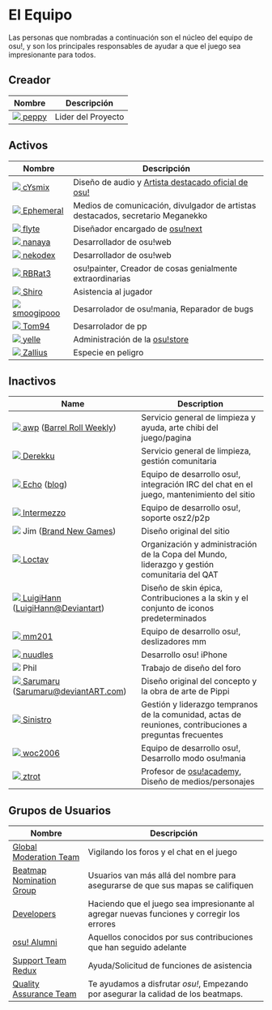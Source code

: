 El Equipo
========

Las personas que nombradas a continuación son el núcleo del equipo de osu!, y son los principales responsables de ayudar a que el juego sea impresionante para todos.

Creador
-------

| Nombre | Descripción |
| ---- | ----------- |
| [![][flag_AU] peppy](https://osu.ppy.sh/u/2) | Lider del Proyecto |

Activos
------

| Nombre | Descripción |
| ---- | ----------- |
| [![][flag_NO] cYsmix](https://osu.ppy.sh/u/272870) | Diseño de audio y [Artista destacado oficial de osu!](https://osu.ppy.sh/beatmaps/artists/2) |
| [![][flag_AU] Ephemeral](https://osu.ppy.sh/u/102335) | Medios de comunicación, divulgador de artistas destacados, secretario Meganekko |
| [![][flag_JP] flyte](https://osu.ppy.sh/u/3103765) | Diseñador encargado de [osu!next](https://next.ppy.sh/) |
| [![][flag_JP] nanaya](https://osu.ppy.sh/u/2387883) | Desarrollador de osu!web |
| [![][flag_AU] nekodex](https://osu.ppy.sh/u/102) | Desarrollador de osu!web |
| [![][flag_US] RBRat3](https://osu.ppy.sh/u/307202) | osu!painter, Creador de cosas genialmente extraordinarias |
| [![][flag_FR] Shiro](https://osu.ppy.sh/u/113005) | Asistencia al jugador |
| [![][flag_AU] smoogipooo](https://osu.ppy.sh/u/1040328) | Desarrolador de osu!mania, Reparador de bugs |
| [![][flag_DE] Tom94](https://osu.ppy.sh/u/1857058) | Desarrolador de pp |
| [![][flag_JP] yelle](https://osu.ppy.sh/u/4916903) | Administración de la [osu!store](https://osu.ppy.sh/store/listing) |
| [![][flag_AU] Zallius](https://osu.ppy.sh/u/55) | Especie en peligro |

Inactivos
--------

| Name | Description |
| ---- | ----------- |
| [![][flag_US] awp](https://osu.ppy.sh/u/2650) ([Barrel Roll Weekly](http://brw.twinkfish.com/)) | Servicio general de limpieza y ayuda, arte chibi del juego/pagina |
| [![][flag_US] Derekku](https://osu.ppy.sh/u/91341) | Servicio general de limpieza, gestión comunitaria |
| [![][flag_NZ] Echo](https://osu.ppy.sh/u/431) ([blog](http://blog.echo.sh/)) | Equipo de desarrollo osu!, integración IRC del chat en el juego, mantenimiento del sitio |
| [![][flag_NL] Intermezzo](https://osu.ppy.sh/u/136842) |Equipo de desarrollo osu!, soporte osz2/p2p  |
| ![][flag_US] Jim ([Brand New Games](http://www.bravegamer.com/)) |  Diseño original del sitio |
| [![][flag_DE] Loctav](https://osu.ppy.sh/u/71366) | Organización y administración de la Copa del Mundo, liderazgo y gestión comunitaria del QAT|
| [![][flag_US] LuigiHann](https://osu.ppy.sh/u/1079) ([LuigiHann@Deviantart](https://luigihann.deviantart.com/)) | Diseño de skin épica, Contribuciones a la skin y el conjunto de iconos predeterminados |
| [![][flag_US] mm201](https://osu.ppy.sh/u/30655) |Equipo de desarrollo osu!, deslizadores mm |
| [![][flag_US] nuudles](https://osu.ppy.sh/u/21312) | Desarrollo osu! iPhone  |
| ![][flag_US] Phil | Trabajo de diseño del foro |
| [![][flag_US] Sarumaru](https://osu.ppy.sh/u/9427)  ([Sarumaru@deviantART.com](https://sarumaru.deviantart.com/)) | Diseño original del concepto y la obra de arte de Pippi |
| [![][flag_GR] Sinistro](https://osu.ppy.sh/u/5530) | Gestión y liderazgo tempranos de la comunidad, actas de reuniones, contribuciones a preguntas frecuentes |
| [![][flag_CN] woc2006](https://osu.ppy.sh/u/1105845) | Equipo de desarrollo osu!, Desarrollo modo osu!mania |
| [![][flag_US] ztrot](https://osu.ppy.sh/u/6347) | Profesor de [osu!academy](/wiki/Announcements/osu!academy), Diseño de medios/personajes |

Grupos de Usuarios
----------------------

| Nombre | Descripción |
| ---- | ----------- |
| [Global Moderation Team](/wiki/People/Global_Moderation_Team) | Vigilando los foros y el chat en el juego |
| [Beatmap Nomination Group](/wiki/People/Beatmap_Nomination_Group) | Usuarios van más allá del nombre para asegurarse de que sus mapas se califiquen |
| [Developers](https://osu.ppy.sh/g/11) | Haciendo que el juego sea impresionante al agregar nuevas funciones y corregir los errores |
| [osu! Alumni](/wiki/People/osu!_Alumni) | Aquellos conocidos por sus contribuciones que han seguido adelante |
| [Support Team Redux](/wiki/People/Support_Team) | Ayuda/Solicitud de funciones de asistencia |
| [Quality Assurance Team](/wiki/People/Quality_Assurance_Team) | Te ayudamos a disfrutar *osu!*, Empezando por asegurar la calidad de los beatmaps. |

[flag_AU]: /wiki/shared/flag/AU.gif
[flag_DE]: /wiki/shared/flag/DE.gif
[flag_FR]: /wiki/shared/flag/FR.gif
[flag_NZ]: /wiki/shared/flag/NZ.gif
[flag_NL]: /wiki/shared/flag/NL.gif
[flag_US]: /wiki/shared/flag/US.gif
[flag_NO]: /wiki/shared/flag/NO.gif
[flag_CN]: /wiki/shared/flag/CN.gif
[flag_GR]: /wiki/shared/flag/GR.gif
[flag_JP]: /wiki/shared/flag/JP.gif
